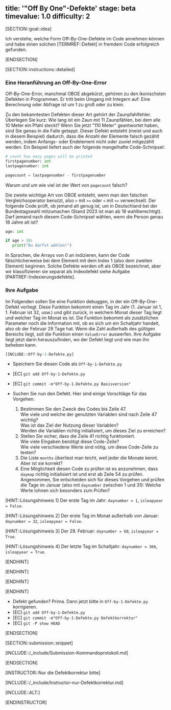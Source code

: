 title: '"Off By One"-Defekte'
stage: beta
timevalue: 1.0
difficulty: 2
---
[SECTION::goal::idea]

Ich verstehe, welche Form Off-By-One-Defekte im Code annehmen können und habe einen solchen [TERMREF::Defekt] 
in fremdem Code erfolgreich gefunden.

[ENDSECTION]

[SECTION::instructions::detailed]

### Eine Heranführung an Off-By-One-Error

Off-By-One-Error, manchmal OBOE abgekürzt, gehören zu den ikonischsten Defekten in Programmen.
Er tritt beim Umgang mit Integern auf: Eine Berechnung oder Abfrage ist um 1 zu groß oder zu klein.

Zu den bekanntesten Defekten dieser Art gehört der Zaunpfahlfehler.
Überlegen Sie kurz:
Wie lang ist ein Zaun mit 11 Zaunpfählen, bei dem alle 10 Meter ein Pfahl steckt?
Wenn Sie jetzt "110 Meter" geantwortet haben, sind Sie genau in die Falle getappt. 
Dieser Defekt entsteht (meist und auch in diesem Beispiel) dadurch,
dass die Anzahl der Elemente falsch gezählt werden, 
indem Anfangs- oder Endelement nicht oder zuviel mitgezählt werden.
Ein Beispiel liefert auch der folgende mangelhafte Code-Schnipsel:

```python
# count how many pages will be printed
firstpagenumber: int 
lastpagenumber: int

pagecount = lastpagenumber - firstpagenumber
```

Warum und um wie viel ist der Wert von `pagecount` falsch?

Die zweite wichtige Art von OBOE entsteht, wenn man den falschen Vergleichsoperator benutzt,
also `>` mit `>=` oder `<` mit `<=` verwechselt.
Der folgende Code prüft, ob jemand alt genug ist, um in Deutschland bei der Bundestagswahl mitzumachen
(Stand 2023 ist man ab 18 wahlberechtigt).
Darf jemand nach diesem Code-Schnipsel wählen, wenn die Person genau 18 Jahre alt ist?

```python
age: int

if age > 18:
   print("Du darfst wählen!")
```

In Sprachen, die Arrays von 0 an indizieren, 
kann der Code fälschlicherweise bei dem Element mit dem Index 1 (also dem zweiten Element) beginnen. 
Solche Defekte werden oft als OBOE bezeichnet, 
aber wir klassifizieren sie separat als Indexdefekt 
siehe Aufgabe [PARTREF::Indexierungsdefekte].


### Ihre Aufgabe

Im Folgenden sollen Sie eine Funktion debuggen, in der ein Off-By-One-Defekt vorliegt.
Diese Funktion bekommt einen Tag im Jahr (1. Januar ist 1, 1. Februar ist 32, usw.) 
und gibt zurück, in welchem Monat dieser Tag liegt und welcher Tag im Monat es ist.
Die Funktion bekommt als zusätzlichen Parameter noch die Information mit, 
ob es sich um ein Schaltjahr handelt, also ob der Februar 29 Tage hat.
Wenn die Zahl außerhalb des gültigen Bereichs liegt, soll die Funktion einen `ValueError` auswerfen.
Ihre Aufgabe liegt jetzt darin herauszufinden, wo der Defekt liegt und wie man ihn beheben kann.

```python
[INCLUDE::Off-by-1-Defekte.py]
```

- Speichern Sie diesen Code als `Off-by-1-Defekte.py`
- [EC] `git add Off-by-1-Defekte.py`
- [EC] `git commit -m"Off-by-1-Defekte.py Basisversion"`
- Suchen Sie nun den Defekt. Hier sind einige Vorschläge für das Vorgehen:

    1. Bestimmen Sie den Zweck des Codes bis Zeile 47.  
       Wie viele und welche der genutzten Variablen sind nach Zeile 47 wichtig?  
       Was ist das Ziel der Nutzung dieser Variablen?  
       Werden die Variablen richtig initialisiert, um dieses Ziel zu erreichen?
    2. Stellen Sie sicher, dass die Zeile 41 richtig funktioniert.  
       Wie viele Eingaben benötigt diese Code-Zeile?  
       Wie viele verschiedene Werte sind nötig, um diese Code-Zeile zu testen?
    3. Die Liste `months` überliest man leicht, weil jeder die Monate kennt.  
       Aber ist sie korrekt?
    4. Eine Möglichkeit diesen Code zu prüfen ist es anzunehmen, 
       dass `daymap` richtig initialisiert ist und erst ab Zeile 54 zu prüfen.  
       Angenommen, Sie entscheiden sich für dieses Vorgehen und prüfen die Tage im Januar
       (also mit `daynumber` zwischen 1 und 31): 
       Welche Werte lohnen sich besonders zum Prüfen?

[HINT::Lösungshinweis 1]
Der erste Tag im Jahr: `daynumber = 1`, `isleapyear = False`.

[HINT::Lösungshinweis 2]
Der erste Tag im Monat außerhalb von Januar: `daynumber = 32`, `isleapyear = False`.

[HINT::Lösungshinweis 3]
Der 29. Februar: `daynumber = 60`, `isleapyear = True`.

[HINT::Lösungshinweis 4]
Der letzte Tag im Schaltjahr: `daynumber = 366`, `isleapyear = True`.

[ENDHINT]

[ENDHINT]

[ENDHINT]

[ENDHINT]

- Defekt gefunden? Prima. Dann jetzt bitte in `Off-by-1-Defekte.py` korrigieren.
- [EC] `git add Off-by-1-Defekte.py`
- [EC] `git commit -m"Off-by-1-Defekte.py Defektkorrektur"`
- [EC] `git -P show HEAD`

[ENDSECTION]

[SECTION::submission::snippet]

[INCLUDE::/_include/Submission-Kommandoprotokoll.md]

[ENDSECTION]

[INSTRUCTOR::Nur die Defektkorrektur bitte]

[INCLUDE::/_include/Instructor-nur-Defektkorrektur.md]

[INCLUDE::ALT:]

[ENDINSTRUCTOR]
